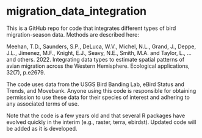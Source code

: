 # migration_data_integration
This is a GitHub repo for code that integrates different types of bird migration-season data. Methods are described here:

Meehan, T.D., Saunders, S.P., DeLuca, W.V., Michel, N.L., Grand, J., Deppe, J.L., Jimenez, M.F., Knight, E.J., Seavy, N.E., Smith, M.A. and Taylor, L., ... and others. 2022. Integrating data types to estimate spatial patterns of avian migration across the Western Hemisphere. Ecological applications, 32(7), p.e2679.

The code uses data from the USGS Bird Banding Lab, eBird Status and Trends, and Movebank. Anyone using this code is responsible for obtaining permission to use these data for their species of interest and adhering to any associated terms of use.

Note that the code is a few years old and that several R packages have evolved quickly in the interim (e.g., raster, terra, ebirdst). Updated code will be added as it is developed. 
